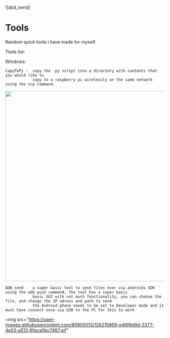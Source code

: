 ![abd_send]

# Tools

Random quick tools i have made for myself.

Tools list:

Windows:
                
    CopyToPi -  copy the .py script into a directory with contents that you would like to
                copy to a raspberry pi wirelessly on the same network using the scp command.

<img src="https://user-images.githubusercontent.com/80905013/125839394-5325169b-5a19-4a72-9232-36468d6eb25c.gif" width="600">
                 

    ADB_send -  a super basic tool to send files over via androids SDK using the adb push command, the tool has a super basic
                basic GUI with not much functionality, you can choose the file, and change the IP adress and path to send
                the Android phone needs to be set to Developer mode and it must have connect once via USB to the PC for this to work
                
<img src="https://user-images.githubusercontent.com/80905013/126215969-e46f6d9d-3377-4e53-a513-6faca0bc7487.gif"



                
